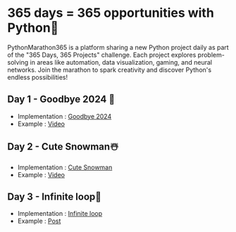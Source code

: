 # 365 days = 365 opportunities with Python🐍
PythonMarathon365 is a platform sharing a new Python project daily as part of the "365 Days, 365 Projects" challenge. Each project explores problem-solving in areas like automation, data visualization, gaming, and neural networks. Join the marathon to spark creativity and discover Python's endless possibilities!

## Day 1 - Goodbye 2024 🎉
- Implementation : [Goodbye 2024](https://github.com/Robert-Vardanyan/PythonMarathon365/tree/main/day1)
- Example : [Video](https://www.linkedin.com/posts/robert-vardanyan-0753532b6_python-programming-automation-activity-7280278995902894080-7NAE?utm_source=share&utm_medium=member_desktop)

## Day 2 - Cute Snowman☃️
- Implementation : [Cute Snowman](https://github.com/Robert-Vardanyan/PythonMarathon365/tree/main/day2)
- Example : [Video](https://www.linkedin.com/posts/robert-vardanyan-0753532b6_python-turtlepython-newyear-activity-7280550852652675072-oXNz?utm_source=share&utm_medium=member_desktop)

## Day 3 - Infinite loop🔄
- Implementation : [Infinite loop](https://github.com/Robert-Vardanyan/PythonMarathon365/tree/main/day3)
- Example : [Post](https://www.linkedin.com/posts/robert-vardanyan-0753532b6_day-3-infinite-loop-activity-7280887803842818048-pEg6?utm_source=share&utm_medium=member_desktop)
